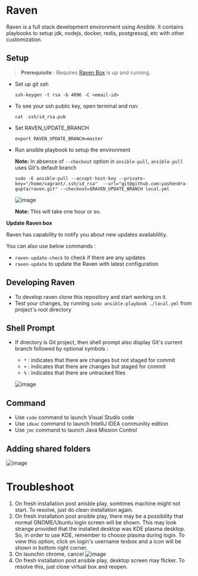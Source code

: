 # Raven
Raven is a full stack development environment using Ansible. It contains playbooks to setup jdk, nodejs, docker, redis, postgressql, etc with other customization.

## Setup

> **Prerequisite** : Requires [Raven Box](https://github.com/yashendra-gupta/raven-box#raven-box) is up and running.

- Set up git ssh 
  ```shell
  ssh-keygen -t rsa -b 4096 -C <email-id>
  ```
- To see your ssh public key, open terminal and run:
  ```shell
  cat .ssh/id_rsa.pub
  ```
- Set RAVEN_UPDATE_BRANCH
  ```shell
  export RAVEN_UPDATE_BRANCH=master
  ```
- Run ansible playbook to setup the environment
 
  **Note:** In absence of `--checkout` option in `ansible-pull`, `ansible-pull` uses Git's default branch
  ```shell
  sudo -E ansible-pull --accept-host-key --private-key="/home/vagrant/.ssh/id_rsa"  --url="git@github.com:yashendra-gupta/raven.git" --checkout=$RAVEN_UPDATE_BRANCH local.yml
  ```
  ![image](https://user-images.githubusercontent.com/40363062/189417681-b3d83862-d2a2-4fa8-b6a2-ded78483143d.png)

  **Note:** This will take one hour or so.

**Update Raven box**

Raven has capability to notify you about new updates availablility.

You can also use below commands :
- `raven-update-check` to check if there are any updates
- `raven-update` to update the Raven with latest configuration

## Developing Raven
- To develop raven clone this repository and start working on it.
- Test your changes, by running `sudo ansible-playbook ./local.yml` from project's root directory

## Shell Prompt
- If directory is Git project, then shell prompt also display Git's current branch followed by optional symbols :
  - `*` : indicates that there are changes but not staged for commit
  - `+` : indicates that there are changes but staged for commit
  - `%` : indicates that there are untracked files
  
  ![image](https://user-images.githubusercontent.com/40363062/189495924-ca5d2300-3818-46ac-8723-88d417f1ad2c.png)

## Command
- Use `code` command to launch Visual Studio code
- Use `ideac` command to launch IntelliJ IDEA communitiy edition
- Use `jmc` command to launch Java Mission Control

## Adding shared folders
![image](https://user-images.githubusercontent.com/40363062/189506145-932ae1c5-7b01-491a-85da-ec07d02918e1.png)


# Troubleshoot

1. On fresh installation post anisble play, somtimes machine might not start. To resolve, just do clean installation again.
2. On fresh installation post ansible play, there may be a possibility that normal GNOME/Ubuntu login screen will be shown. This may look strange provided that the installed desktop was KDE plasma desktop. So, in order to use KDE, remember to choose plasma during login. To view this option, click on login's username texbox and a icon will be shown in bottom right corner.
3. On launchin chrome, cancel 
![image](https://user-images.githubusercontent.com/40363062/182890348-a9a78549-5792-4f45-b7c6-3c808bc90ace.png)
4. On fresh installation post ansible play, desktop screen may flicker. To resolve this, just close virtual box and reopen.
